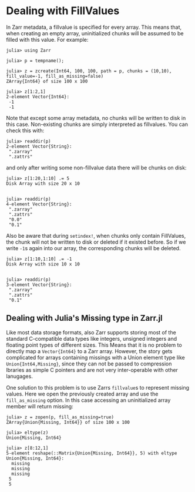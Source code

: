 # Dealing with FillValues

In Zarr metadata, a fillvalue is specified for every array. This means that, when creating an empty array, uninitialized chunks will be assumed to be filled with this value. For example:

````jldoctest fillval
julia> using Zarr

julia> p = tempname();

julia> z = zcreate(Int64, 100, 100, path = p, chunks = (10,10), fill_value=-1, fill_as_missing=false)
ZArray{Int64} of size 100 x 100

julia> z[1:2,1]
2-element Vector{Int64}:
 -1
 -1

````

Note that except some array metadata, no chunks will be written to disk in this case. Non-existing chunks are simply interpreted as fillvalues. You can check this with:

````jldoctest fillval
julia> readdir(p)
2-element Vector{String}:
 ".zarray"
 ".zattrs"
````

and only after writing some non-fillvalue data there will be chunks on disk:

````jldoctest fillval
julia> z[1:20,1:10] .= 5
Disk Array with size 20 x 10


julia> readdir(p)
4-element Vector{String}:
 ".zarray"
 ".zattrs"
 "0.0"
 "0.1"
````

Also be aware that during `setindex!`, when chunks only contain FillValues, the chunk will not be written to disk or deleted if it existed before. So if we write `-1`s again into our array, the corresponding chunks will be deleted.

````jldoctest fillval
julia> z[1:10,1:10] .= -1
Disk Array with size 10 x 10


julia> readdir(p)
3-element Vector{String}:
 ".zarray"
 ".zattrs"
 "0.1"
````


## Dealing with Julia's Missing type in Zarr.jl

Like most data storage formats, also Zarr supports storing most of the standard C-compatible data types like integers, unsigned integers and floating point types of different sizes. This Means that it is no problem to directly map a `Vector{Int64}` to a Zarr array. However, the story gets complicated for arrays containing missings with a Union element type like `Union{Int64,Missing}`, since they can not be passed to compression lbraries as simple C pointers and are not very inter-operable with other lanugages. 

One solution to this problem is to use Zarrs `fillvalue`s to represent missing values. Here we open the previously created array and use the `fill_as_missing` option. In this case accessing an uninitialized array member will return missing:

```jldoctest fillval
julia> z = zopen(p, fill_as_missing=true)
ZArray{Union{Missing, Int64}} of size 100 x 100

julia> eltype(z)
Union{Missing, Int64}

julia> z[8:12,1]
5-element reshape(::Matrix{Union{Missing, Int64}}, 5) with eltype Union{Missing, Int64}:
  missing
  missing
  missing
 5
 5

```



